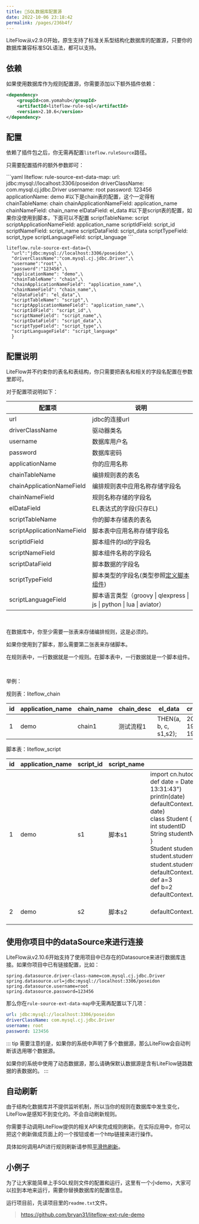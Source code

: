 ```yaml
---
title: 📘SQL数据库配置源
date: 2022-10-06 23:18:42
permalink: /pages/236b4f/
---
```


LiteFlow从v2.9.0开始，原生支持了标准关系型结构化数据库的配置源，只要你的数据库兼容标准SQL语法，都可以支持。

## 依赖

如果使用数据库作为规则配置源，你需要添加以下额外插件依赖：

```xml
<dependency>
    <groupId>com.yomahub</groupId>
    <artifactId>liteflow-rule-sql</artifactId>
    <version>2.10.6</version>
</dependency>
```

## 配置

依赖了插件包之后，你无需再配置`liteflow.ruleSource`路径。

只需要配置插件的额外参数即可：

<code-group>
  <code-block title="Yaml风格配置" active>
```yaml
liteflow:
  rule-source-ext-data-map:
    url: jdbc:mysql://localhost:3306/poseidon
    driverClassName: com.mysql.cj.jdbc.Driver
    username: root
    password: 123456
    applicationName: demo
    #以下是chain表的配置，这个一定得有
    chainTableName: chain
    chainApplicationNameField: application_name
    chainNameField: chain_name
    elDataField: el_data
    #以下是script表的配置，如果你没使用到脚本，下面可以不配置
    scriptTableName: script
    scriptApplicationNameField: application_name
    scriptIdField: script_id
    scriptNameField: script_name
    scriptDataField: script_data
    scriptTypeField: script_type
    scriptLanguageField: script_language
```
  </code-block>
  <code-block title="Properties风格配置">

```properties
liteflow.rule-source-ext-data={\
  "url":"jdbc:mysql://localhost:3306/poseidon",\
  "driverClassName":"com.mysql.cj.jdbc.Driver",\
  "username":"root",\
  "password":"123456",\
  "applicationName": "demo",\
  "chainTableName": "chain",\
  "chainApplicationNameField": "application_name",\
  "chainNameField": "chain_name",\
  "elDataField": "el_data",\
  "scriptTableName": "script",\
  "scriptApplicationNameField": "application_name",\
  "scriptIdField": "script_id",\
  "scriptNameField": "script_name",\
  "scriptDataField": "script_data",\
  "scriptTypeField": "script_type",\
  "scriptLanguageField": "script_language"
  }
```
  </code-block>
</code-group>

## 配置说明

LiteFlow并不约束你的表名和表结构，你只需要把表名和相关的字段名配置在参数里即可。

对于配置项说明如下：

| 配置项                     | 说明                                                         |
| -------------------------- | ------------------------------------------------------------ |
| url                        | jdbc的连接url                                                |
| driverClassName            | 驱动器类名                                                   |
| username                   | 数据库用户名                                                 |
| password                   | 数据库密码                                                   |
| applicationName            | 你的应用名称                                                 |
| chainTableName             | 编排规则表的表名                                             |
| chainApplicationNameField  | 编排规则表中应用名称存储字段名                               |
| chainNameField             | 规则名称存储的字段名                                         |
| elDataField                | EL表达式的字段(只存EL)                                       |
| scriptTableName            | 你的脚本存储表的表名                                         |
| scriptApplicationNameField | 脚本表中应用名称存储字段名                                   |
| scriptIdField              | 脚本组件的Id的字段名                                         |
| scriptNameField            | 脚本组件名称的字段名                                         |
| scriptDataField            | 脚本数据的字段名                                             |
| scriptTypeField            | 脚本类型的字段名(类型参照[定义脚本组件](/pages/81d53c/))     |
| scriptLanguageField        | 脚本语言类型（groovy \| qlexpress \| js \| python \| lua \| aviator） |

<br>

在数据库中，你至少需要一张表来存储编排规则，这是必须的。

如果你使用到了脚本，那么需要第二张表来存储脚本。

在规则表中，一行数据就是一个规则。在脚本表中，一行数据就是一个脚本组件。

<br>

举例：

规则表：liteflow_chain

| id   | application_name | chain_name | chain_desc | el_data               | create_time         |
| ---- | ---------------- | ---------- | ---------- | --------------------- | ------------------- |
| 1    | demo             | chain1     | 测试流程1  | THEN(a, b, c, s1,s2); | 2022-09-19 19:31:00 |

脚本表：liteflow_script

| id   | application_name | script_id | script_name | script_data                                                  | script_type | script_language | create_time         |
| ---- | ---------------- | --------- | ----------- | ------------------------------------------------------------ | ----------- | --------------- | ------------------- |
| 1    | demo             | s1        | 脚本s1      | import cn.hutool.core.date.DateUtil<br>def date = DateUtil.parse("2022-10-17 13:31:43")<br>println(date) defaultContext.setData("demoDate", date)<br>class Student {<br/>   int studentID<br/>   String studentName<br/>}<br/>Student student = new Student() student.studentID = 100301 student.studentName = "张三" defaultContext.setData("student",student)  def a=3<br/>def b=2<br/>defaultContext.setData("s1",a*b) | script      | groovy          | 2022-09-19 19:31:00 |
| 2    | demo             | s2        | 脚本s2      | defaultContext.setData("s2","hello")                         | script      | groovy          | 2022-09-19 19:31:00 |


## 使用你项目中的dataSource来进行连接

LiteFlow从v2.10.6开始支持了使用项目中已存在的Datasource来进行数据库连接。如果你项目中已有链接配置，比如：

```properties
spring.datasource.driver-class-name=com.mysql.cj.jdbc.Driver
spring.datasource.url=jdbc:mysql://localhost:3306/poseidon
spring.datasource.username=root
spring.datasource.password=123456
```

那么你在`rule-source-ext-data-map`中无需再配置以下几项：

```yaml
url: jdbc:mysql://localhost:3306/poseidon
driverClassName: com.mysql.cj.jdbc.Driver
username: root
password: 123456
```

::: tip
需要注意的是，如果你的系统中声明了多个数据源，那么LiteFlow会自动判断该选用哪个数据源。

如果你的系统中使用了动态数据源，那么请确保默认数据源是含有LiteFlow链路数据的表数据的。
:::

## 自动刷新

由于结构化数据库并不提供监听机制，所以当你的规则在数据库中发生变化，LiteFlow是感知不到变化的。不会自动刷新规则。

你需要手动调用LiteFlow提供的相关API来完成规则刷新。在实际应用中，你可以把这个刷新做成页面上的一个按钮或者一个http链接来进行操作。

具体如何调用API进行规则刷新请参照[平滑热刷新](/pages/204d71/)。

## 小例子
为了让大家能简单上手SQL规则文件的配置和运行，这里有一个小demo，大家可以拉到本地来运行，需要你替换数据库的配置信息。

运行项目前，先读项目里的`readme.txt`文件。

> https://github.com/bryan31/liteflow-ext-rule-demo